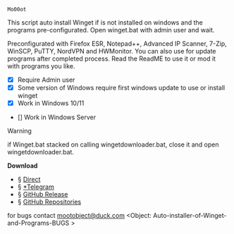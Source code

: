 	Mo00ot 
														
This script auto install Winget if is not installed on windows and the programs pre-configurated.
Open winget.bat with admin user and wait.

Preconfigurated with Firefox ESR, Notepad++, Advanced IP Scanner, 7-Zip, WinSCP, PuTTY, NordVPN and HWMonitor.
You can also use for update programs after completed process.
Read the ReadME to use it or mod it with programs you like.
	
	
- [x] Require Admin user
- [x] Some version of Windows require first windows update to use or install winget
- [x] Work in Windows 10/11
- [] Work in Windows Server

> [!WARNING]
> if Winget.bat stacked on calling wingetdownloader.bat, close it and open wingetdownloader.bat.

**Download**
- § [Direct](https://codeload.github.com/mo00ot/winget-Auto-installer-of-Winget-and-Programs/zip/refs/heads/main)
- § [*Telegram](https://t.me/mo00othub/3)
- § [GitHub Release](https://github.com/mo00ot/winget-Auto-installer-of-Winget-and-Programs/releases/tag/winget)
- § [GitHub Repositories](https://github.com/mo00ot/winget-Auto-installer-of-Winget-and-Programs)

for bugs contact mootobject@duck.com <Object: Auto-installer-of-Winget-and-Programs-BUGS >

